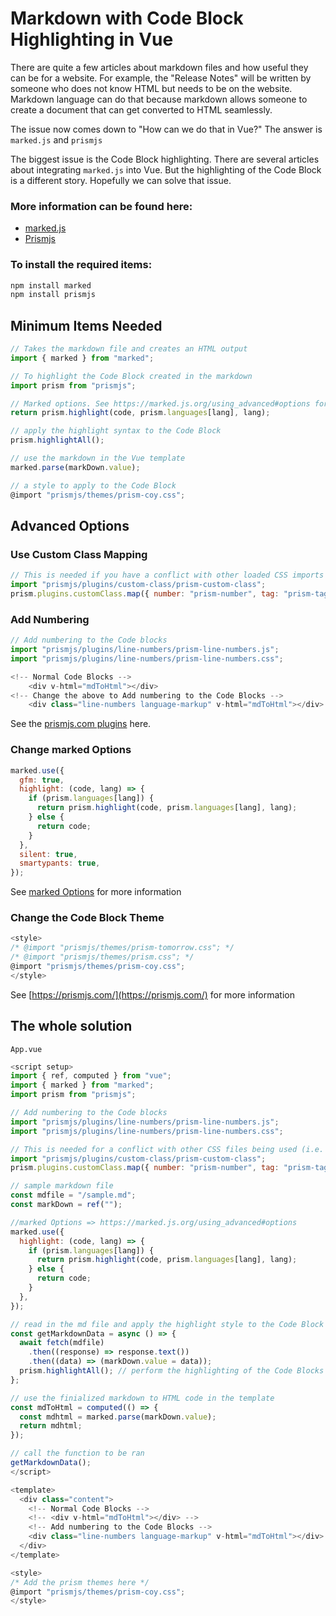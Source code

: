 # Markdown with Code Block Highlighting in Vue

There are quite a few articles about markdown files and how useful they can be for a website. For example, the "Release Notes" will be written by someone who does not know HTML but needs to be on the website. Markdown language can do that because markdown allows someone to create a document that can get converted to HTML seamlessly.

The issue now comes down to "How can we do that in Vue?" The answer is `marked.js` and `prismjs`

The biggest issue is the Code Block highlighting. There are several articles about integrating `marked.js` into Vue. But the highlighting of the Code Block is a different story. Hopefully we can solve that issue.

### More information can be found here:
- [marked.js](https://marked.js.org/)
- [Prismjs](https://prismjs.com/)


### To install the required items:
```js
npm install marked
npm install prismjs
```

## Minimum Items Needed
```js
// Takes the markdown file and creates an HTML output
import { marked } from "marked"; 
```
```js
// To highlight the Code Block created in the markdown
import prism from "prismjs";
```
```js
// Marked options. See https://marked.js.org/using_advanced#options for more information
return prism.highlight(code, prism.languages[lang], lang);
```
```js
// apply the highlight syntax to the Code Block
prism.highlightAll();
```
```js
// use the markdown in the Vue template
marked.parse(markDown.value);
```
```js
// a style to apply to the Code Block
@import "prismjs/themes/prism-coy.css"; 
```

## Advanced Options
### Use Custom Class Mapping
```js
// This is needed if you have a conflict with other loaded CSS imports (i.e. Bulma).
import "prismjs/plugins/custom-class/prism-custom-class";
prism.plugins.customClass.map({ number: "prism-number", tag: "prism-tag" });
```

### Add Numbering
```js
// Add numbering to the Code blocks
import "prismjs/plugins/line-numbers/prism-line-numbers.js";
import "prismjs/plugins/line-numbers/prism-line-numbers.css";

<!-- Normal Code Blocks -->
	<div v-html="mdToHtml"></div>
<!-- Change the above to Add numbering to the Code Blocks -->
	<div class="line-numbers language-markup" v-html="mdToHtml"></div>
```
See the [prismjs.com plugins](https://prismjs.com/index.html#plugins) here.



### Change marked Options
```js
marked.use({
  gfm: true,
  highlight: (code, lang) => {
    if (prism.languages[lang]) {
      return prism.highlight(code, prism.languages[lang], lang);
    } else {
      return code;
    }
  },
  silent: true,
  smartypants: true,
});
```
See [marked Options](https://marked.js.org/using_advanced#options) for more information

### Change the Code Block Theme
```js
<style>
/* @import "prismjs/themes/prism-tomorrow.css"; */
/* @import "prismjs/themes/prism.css"; */
@import "prismjs/themes/prism-coy.css"; 
</style>
```
See [https://prismjs.com/](https://prismjs.com/) for more information

## The whole solution
`App.vue`
```js
<script setup>
import { ref, computed } from "vue";
import { marked } from "marked";
import prism from "prismjs";

// Add numbering to the Code blocks
import "prismjs/plugins/line-numbers/prism-line-numbers.js";
import "prismjs/plugins/line-numbers/prism-line-numbers.css";

// This is needed for a conflict with other CSS files being used (i.e. Bulma).
import "prismjs/plugins/custom-class/prism-custom-class";
prism.plugins.customClass.map({ number: "prism-number", tag: "prism-tag" });

// sample markdown file
const mdfile = "/sample.md";
const markDown = ref("");

//marked Options => https://marked.js.org/using_advanced#options
marked.use({
  highlight: (code, lang) => {
    if (prism.languages[lang]) {
      return prism.highlight(code, prism.languages[lang], lang);
    } else {
      return code;
    }
  },
});

// read in the md file and apply the highlight style to the Code Block
const getMarkdownData = async () => {
  await fetch(mdfile)
    .then((response) => response.text())
    .then((data) => (markDown.value = data));
  prism.highlightAll(); // perform the highlighting of the Code Blocks
};

// use the finialized markdown to HTML code in the template
const mdToHtml = computed(() => {
  const mdhtml = marked.parse(markDown.value);
  return mdhtml;
});

// call the function to be ran
getMarkdownData();
</script>

<template>
  <div class="content">
    <!-- Normal Code Blocks -->
    <!-- <div v-html="mdToHtml"></div> -->
    <!-- Add numbering to the Code Blocks -->
    <div class="line-numbers language-markup" v-html="mdToHtml"></div>
  </div>
</template>

<style>
/* Add the prism themes here */
@import "prismjs/themes/prism-coy.css";
</style>
```
